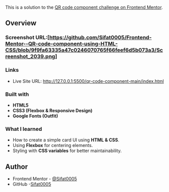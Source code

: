This is a solution to the [QR code component challenge on Frontend Mentor](https://www.frontendmentor.io/challenges/qr-code-component-iux_sIO_H).



## Overview

### Screenshot URL:[https://github.com/Sifat0005/Frontend-Mentor--QR-code-component-using-HTML-CSS/blob/9f9fa63335a47c0246070765f66feef6d5b073a3/Screenshot_2039.png]

### Links
- Live Site URL: http://127.0.0.1:5500/qr-code-component-main/index.html


### Built with

- **HTML5**  
- **CSS3 (Flexbox & Responsive Design)**  
- **Google Fonts (Outfit)**

### What I learned

- How to create a simple card UI using **HTML & CSS**.  
- Using **Flexbox** for centering elements.  
- Styling with **CSS variables** for better maintainability.  


## Author

- Frontend Mentor - [@Sifat0005](https://www.frontendmentor.io/profile/Sifat0005)
- GitHub -[Sifat0005](https://github.com/Sifat0005)
